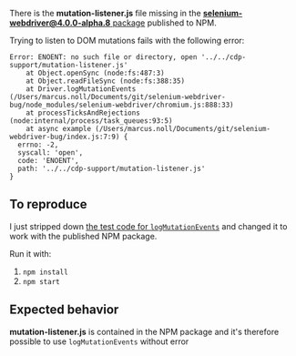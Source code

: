 There is the **mutation-listener.js** file missing in the [**selenium-webdriver@4.0.0-alpha.8** package](https://www.npmjs.com/package/selenium-webdriver) published to NPM.

Trying to listen to DOM mutations fails with the following error:
```
Error: ENOENT: no such file or directory, open '../../cdp-support/mutation-listener.js'
    at Object.openSync (node:fs:487:3)
    at Object.readFileSync (node:fs:388:35)
    at Driver.logMutationEvents (/Users/marcus.noll/Documents/git/selenium-webdriver-bug/node_modules/selenium-webdriver/chromium.js:888:33)
    at processTicksAndRejections (node:internal/process/task_queues:93:5)
    at async example (/Users/marcus.noll/Documents/git/selenium-webdriver-bug/index.js:7:9) {
  errno: -2,
  syscall: 'open',
  code: 'ENOENT',
  path: '../../cdp-support/mutation-listener.js'
}

```

## To reproduce

I just stripped down [the test code for `logMutationEvents`](https://github.com/SeleniumHQ/selenium/blob/07cd99c6811d13f4906f941c1d6936fcd5999baa/javascript/node/selenium-webdriver/test/chrome/devtools_test.js#L120-L135) and changed it to work with the published NPM package.

Run it with:
1. `npm install`
2. `npm start`

## Expected behavior

**mutation-listener.js** is contained in the NPM package and it's therefore possible to use `logMutationEvents` without error
